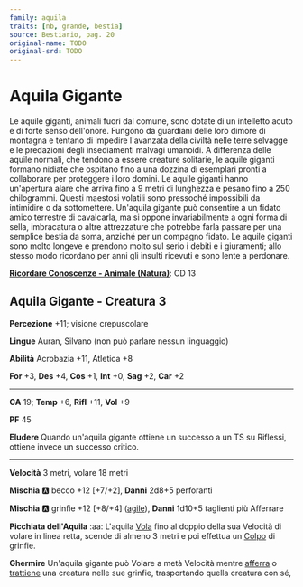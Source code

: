 ```yaml
---
family: aquila
traits: [nb, grande, bestia]
source: Bestiario, pag. 20
original-name: TODO
original-srd: TODO
---
```


# Aquila Gigante

Le aquile giganti, animali fuori dal comune, sono dotate di un intelletto acuto e di forte senso dell'onore. Fungono da guardiani delle loro dimore di montagna e tentano di impedire l'avanzata della civiltà nelle terre selvagge e le predazioni degli insediamenti malvagi umanoidi. A differenza delle aquile normali, che tendono a essere creature solitarie, le aquile giganti formano nidiate che ospitano fino a una dozzina di esemplari pronti a collaborare per proteggere i loro domini. Le aquile giganti hanno un'apertura alare che arriva fino a 9 metri di lunghezza e pesano fino a 250 chilogrammi. Questi maestosi volatili sono pressoché impossibili da intimidire o da sottomettere. Un'aquila gigante può consentire a un fidato amico terrestre di cavalcarla, ma si oppone invariabilmente a ogni forma di sella, imbracatura o altre attrezzature che potrebbe farla passare per una semplice bestia da soma, anziché per un compagno fidato. Le aquile giganti sono molto longeve e prendono molto sul serio i debiti e i giuramenti; allo stesso modo ricordano per anni gli insulti ricevuti e sono lente a perdonare.

**[Ricordare Conoscenze - Animale (Natura)](/azioni/ricordare-conoscenze)**: CD 13

## Aquila Gigante - Creatura 3

**Percezione** +11; visione crepuscolare

**Lingue** Auran, Silvano (non può parlare nessun linguaggio)

**Abilità** Acrobazia +11, Atletica +8

**For** +3, **Des** +4, **Cos** +1, **Int** +0, **Sag** +2, **Car** +2

***

**CA** 19; **Temp** +6, **Rifl** +11, **Vol** +9

**PF** 45

**Eludere** Quando un'aquila gigante ottiene un successo a un TS su Riflessi, ottiene invece un successo critico.

***

**Velocità** 3 metri, volare 18 metri

**Mischia** :a: becco +12 \[+7/+2], **Danni** 2d8+5 perforanti

**Mischia** :a: grinfie +12 \[+8/+4] ([agile](/tratti/agile)), **Danni** 1d10+5 taglienti più Afferrare

**Picchiata dell'Aquila** :aa:  L'aquila [Vola](/azioni/volare) fino al doppio della sua Velocità di volare in linea retta, scende di almeno 3 metri e poi effettua un [Colpo](/azioni/colpire) di grinfie.

**Ghermire** Un'aquila gigante può Volare a metà Velocità mentre [afferra](/condizioni/afferrato) o [trattiene](/condizioni/trattenuto) una creatura nelle sue grinfie, trasportando quella creatura con sé,
